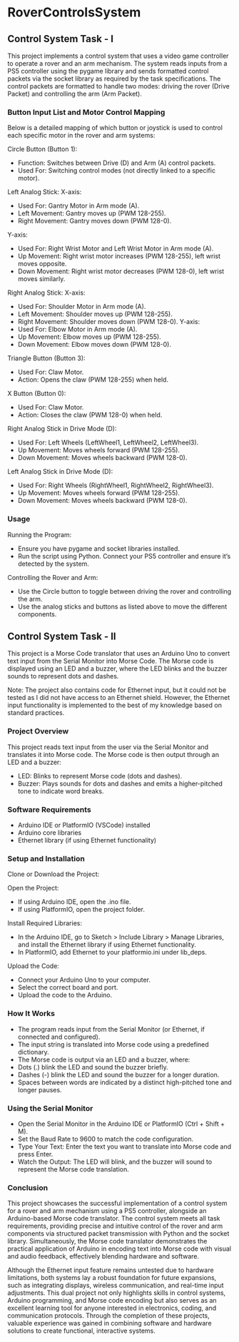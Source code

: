 # RoverControlsSystem

## Control System Task - I
This project implements a control system that uses a video game controller to operate a rover and an arm mechanism. The system reads inputs from a PS5 controller using the pygame library and sends formatted control packets via the socket library as required by the task specifications. The control packets are formatted to handle two modes: driving the rover (Drive Packet) and controlling the arm (Arm Packet).

### Button Input List and Motor Control Mapping
Below is a detailed mapping of which button or joystick is used to control each specific motor in the rover and arm systems:

Circle Button (Button 1):
- Function: Switches between Drive (D) and Arm (A) control packets.
- Used For: Switching control modes (not directly linked to a specific motor).

Left Analog Stick:
X-axis:
- Used For: Gantry Motor in Arm mode (A).
- Left Movement: Gantry moves up (PWM 128-255).
- Right Movement: Gantry moves down (PWM 128-0).
  
Y-axis:
- Used For: Right Wrist Motor and Left Wrist Motor in Arm mode (A).
- Up Movement: Right wrist motor increases (PWM 128-255), left wrist moves opposite.
- Down Movement: Right wrist motor decreases (PWM 128-0), left wrist moves similarly.

Right Analog Stick:
X-axis:
- Used For: Shoulder Motor in Arm mode (A).
- Left Movement: Shoulder moves up (PWM 128-255).
- Right Movement: Shoulder moves down (PWM 128-0).
Y-axis:
- Used For: Elbow Motor in Arm mode (A).
- Up Movement: Elbow moves up (PWM 128-255).
- Down Movement: Elbow moves down (PWM 128-0).

Triangle Button (Button 3):
- Used For: Claw Motor.
- Action: Opens the claw (PWM 128-255) when held.

X Button (Button 0):
- Used For: Claw Motor.
- Action: Closes the claw (PWM 128-0) when held.

Right Analog Stick in Drive Mode (D):
- Used For: Left Wheels (LeftWheel1, LeftWheel2, LeftWheel3).
- Up Movement: Moves wheels forward (PWM 128-255).
- Down Movement: Moves wheels backward (PWM 128-0).

Left Analog Stick in Drive Mode (D):
- Used For: Right Wheels (RightWheel1, RightWheel2, RightWheel3).
- Up Movement: Moves wheels forward (PWM 128-255).
- Down Movement: Moves wheels backward (PWM 128-0).

### Usage

Running the Program:
- Ensure you have pygame and socket libraries installed.
- Run the script using Python. Connect your PS5 controller and ensure it’s detected by the system.

Controlling the Rover and Arm:
- Use the Circle button to toggle between driving the rover and controlling the arm.
- Use the analog sticks and buttons as listed above to move the different components.

## Control System Task - II
This project is a Morse Code translator that uses an Arduino Uno to convert text input from the Serial Monitor into Morse Code. The Morse code is displayed using an LED and a buzzer, where the LED blinks and the buzzer sounds to represent dots and dashes.

Note: The project also contains code for Ethernet input, but it could not be tested as I did not have access to an Ethernet shield. However, the Ethernet input functionality is implemented to the best of my knowledge based on standard practices.

### Project Overview
This project reads text input from the user via the Serial Monitor and translates it into Morse code. The Morse code is then output through an LED and a buzzer:

- LED: Blinks to represent Morse code (dots and dashes).
- Buzzer: Plays sounds for dots and dashes and emits a higher-pitched tone to indicate word breaks.

### Software Requirements
- Arduino IDE or PlatformIO (VSCode) installed
- Arduino core libraries
- Ethernet library (if using Ethernet functionality)

### Setup and Installation
Clone or Download the Project:

Open the Project:
- If using Arduino IDE, open the .ino file.
- If using PlatformIO, open the project folder.

Install Required Libraries:
- In the Arduino IDE, go to Sketch > Include Library > Manage Libraries, and install the Ethernet library if using Ethernet functionality.
- In PlatformIO, add Ethernet to your platformio.ini under lib_deps.

Upload the Code:
- Connect your Arduino Uno to your computer.
- Select the correct board and port.
- Upload the code to the Arduino.

### How It Works
- The program reads input from the Serial Monitor (or Ethernet, if connected and configured).
- The input string is translated into Morse code using a predefined dictionary.
- The Morse code is output via an LED and a buzzer, where:
- Dots (.) blink the LED and sound the buzzer briefly.
- Dashes (-) blink the LED and sound the buzzer for a longer duration.
- Spaces between words are indicated by a distinct high-pitched tone and longer pauses.
  
### Using the Serial Monitor
- Open the Serial Monitor in the Arduino IDE or PlatformIO (Ctrl + Shift + M).
- Set the Baud Rate to 9600 to match the code configuration.
- Type Your Text: Enter the text you want to translate into Morse code and press Enter.
- Watch the Output: The LED will blink, and the buzzer will sound to represent the Morse code translation.

### Conclusion
This project showcases the successful implementation of a control system for a rover and arm mechanism using a PS5 controller, alongside an Arduino-based Morse code translator. The control system meets all task requirements, providing precise and intuitive control of the rover and arm components via structured packet transmission with Python and the socket library. Simultaneously, the Morse code translator demonstrates the practical application of Arduino in encoding text into Morse code with visual and audio feedback, effectively blending hardware and software.

Although the Ethernet input feature remains untested due to hardware limitations, both systems lay a robust foundation for future expansions, such as integrating displays, wireless communication, and real-time input adjustments. This dual project not only highlights skills in control systems, Arduino programming, and Morse code encoding but also serves as an excellent learning tool for anyone interested in electronics, coding, and communication protocols. Through the completion of these projects, valuable experience was gained in combining software and hardware solutions to create functional, interactive systems.
